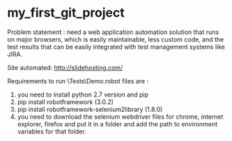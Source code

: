 # my_first_git_project
Problem statement : need a web application automation solution that runs on major browsers, which is easily maintainable, less custom code, and the test results that can be easily integrated with test management systems like JIRA. 

Site automated: http://slidehosting.com/

Requirements to run \Tests\Demo.robot files are : 
1) you need to install python 2.7 version and pip
2) pip install robotframework (3.0.2)
3) pip install robotframework-selenium2library (1.8.0)
4) you need to download the selenium webdriver files for chrome, internet explorer, firefox and put it in a folder and add the path to environment variables for that folder.
